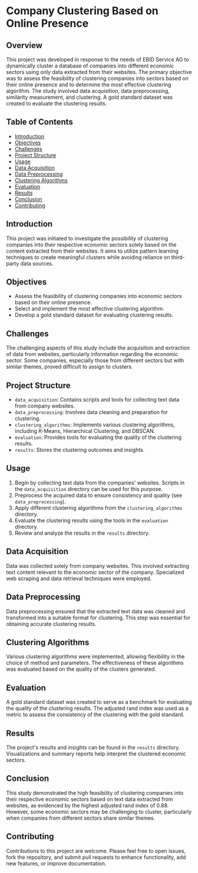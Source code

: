 # Company Clustering Based on Online Presence

## Overview

This project was developed in response to the needs of EBID Service AG to dynamically cluster a database of companies into different economic sectors using only data extracted from their websites. The primary objective was to assess the feasibility of clustering companies into sectors based on their online presence and to determine the most effective clustering algorithm. The study involved data acquisition, data preprocessing, similarity measurement, and clustering. A gold standard dataset was created to evaluate the clustering results. 

## Table of Contents

- [Introduction](#introduction)
- [Objectives](#objectives)
- [Challenges](#challenges)
- [Project Structure](#project-structure)
- [Usage](#usage)
- [Data Acquisition](#data-acquisition)
- [Data Preprocessing](#data-preprocessing)
- [Clustering Algorithms](#clustering-algorithms)
- [Evaluation](#evaluation)
- [Results](#results)
- [Conclusion](#conclusion)
- [Contributing](#contributing)

## Introduction

This project was initiated to investigate the possibility of clustering companies into their respective economic sectors solely based on the content extracted from their websites. It aims to utilize pattern learning techniques to create meaningful clusters while avoiding reliance on third-party data sources.

## Objectives

- Assess the feasibility of clustering companies into economic sectors based on their online presence.
- Select and implement the most effective clustering algorithm.
- Develop a gold standard dataset for evaluating clustering results.

## Challenges

The challenging aspects of this study include the acquisition and extraction of data from websites, particularly information regarding the economic sector. Some companies, especially those from different sectors but with similar themes, proved difficult to assign to clusters.

## Project Structure

- `data_acquisition`: Contains scripts and tools for collecting text data from company websites.
- `data_preprocessing`: Involves data cleaning and preparation for clustering.
- `clustering_algorithms`: Implements various clustering algorithms, including K-Means, Hierarchical Clustering, and DBSCAN.
- `evaluation`: Provides tools for evaluating the quality of the clustering results.
- `results`: Stores the clustering outcomes and insights.

## Usage

1. Begin by collecting text data from the companies' websites. Scripts in the `data_acquisition` directory can be used for this purpose.
2. Preprocess the acquired data to ensure consistency and quality (see `data_preprocessing`).
3. Apply different clustering algorithms from the `clustering_algorithms` directory.
4. Evaluate the clustering results using the tools in the `evaluation` directory.
5. Review and analyze the results in the `results` directory.

## Data Acquisition

Data was collected solely from company websites. This involved extracting text content relevant to the economic sector of the company. Specialized web scraping and data retrieval techniques were employed.

## Data Preprocessing

Data preprocessing ensured that the extracted text data was cleaned and transformed into a suitable format for clustering. This step was essential for obtaining accurate clustering results.

## Clustering Algorithms

Various clustering algorithms were implemented, allowing flexibility in the choice of method and parameters. The effectiveness of these algorithms was evaluated based on the quality of the clusters generated.

## Evaluation

A gold standard dataset was created to serve as a benchmark for evaluating the quality of the clustering results. The adjusted rand index was used as a metric to assess the consistency of the clustering with the gold standard.

## Results

The project's results and insights can be found in the `results` directory. Visualizations and summary reports help interpret the clustered economic sectors.

## Conclusion

This study demonstrated the high feasibility of clustering companies into their respective economic sectors based on text data extracted from websites, as evidenced by the highest adjusted rand index of 0.88. However, some economic sectors may be challenging to cluster, particularly when companies from different sectors share similar themes.

## Contributing

Contributions to this project are welcome. Please feel free to open issues, fork the repository, and submit pull requests to enhance functionality, add new features, or improve documentation.
